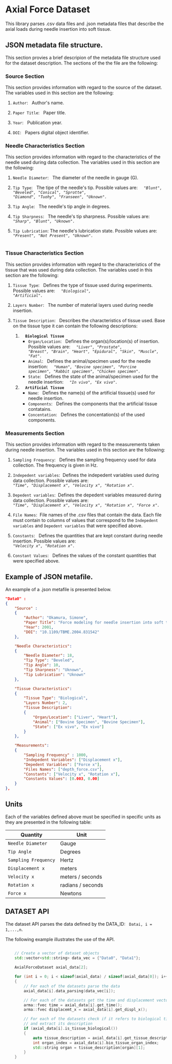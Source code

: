# Axial Force Dataset

This library parses .csv data files and .json metadata files that describe the 
axial loads during needle insertion into soft tissue. 

## JSON metadata file structure.
This section provies a brief descripion of the metadata file structure used 
for the dataset description. The sections of the the file are the following:

### Source Section
This section provides information with regard to the source of the dataset.
The variables used in this section are the following:
1. `Author`: &nbsp; Author's name. 

2. `Paper Title`: &nbsp; Paper title.

3. `Year`: &nbsp; Publication year.

4. `DOI`: &nbsp; Papers digital object identifier.

### Needle Characteristics Section
This section provides information with regard to the characteristics 
of the needle used during data collection. The variables used in this 
section are the following:

1. `Needle Diameter`: &nbsp; The diameter of the needle in gauge (G). 

2. `Tip Type`: &nbsp; The tipe of the needle's tip. Possible values are: &nbsp;
<code><i> "Blunt", "Beveled", "Conical", "Sprotte", "Diamond", "Tuohy", "Franseen", "Uknown". </i></code>

3. `Tip Angle`: &nbsp; The needle's tip angle in degrees.

4. `Tip Sharpness`: &nbsp; The needle's tip sharpness. Possible values are: &nbsp;
<code><i> "Sharp", "Blunt", "Uknown". </i> </code>

5. `Tip Lubrication`: The needle's lubrication state. Possible values are: &nbsp;
<code><i> "Present", "Not Present", "Uknown". </i> </code>


### Tissue Characteristics Section
This section provides information with regard to the characteristics 
of the tissue that was used during data collection. The variables used in this 
section are the following:

1. `Tissue Type`: &nbsp; Defines the type of tissue used during experiments.
Possible values are: &nbsp; <code><i> "Biological", "Artificial". </i> </code>

2. `Layers Number`: &nbsp; The number of material layers used during needle 
insertion.

4. `Tissue Description`: &nbsp; Describes the characteristics of tissue 
used. Base on the tissue type it can contain the following descriptions:
    1. <code> <b> Biological Tissue </b></code> <br />
        - `Organ/Location`: &nbsp; Defines the organ(s)/location(s) of insertion. Possible values are: &nbsp; <code><i> "Liver", "Prostate", "Breast", "Brain", "Heart", "Epidural", "Skin", "Muscle", "Fat". </i></code>
        - `Animal`: &nbsp; Defines the animal/specimen used for the needle insertion: &nbsp; <code><i> "Human", "Bovine specimen", "Porcine specimen", "Rabbit specimen", "Chicken specimen". </i></code>
        - `State`: &nbsp; Defines the state of the animal/specimen used for the needle insertion: &nbsp; <code><i> "In vivo", "Ex vivo". </i></code>
    2. <code> <b> Artificial Tissue </b></code> <br />
        - `Name`: &nbsp; Defines the name(s) of the artificial tissue(s) used 
        for needle insertion.
        - `Components`: &nbsp; Defines the components that the artificial tissue
        contatains.
        - `Concentation`: &nbsp; Defines the concentation(s) of the used 
        components.

### Measurements Section
This section provides information with regard to the measurements taken during 
needle insertion. The variables used in this section are the following:

1. `Sampling Frequency`: &nbsp; Defines the sampling frequency used for 
data collection. The frequency is given in Hz.

2. `Indepedent variables`: &nbsp;Defines the indepedent variables used during 
data collection. Possible values are: &nbsp; <code><i> "Time", "Displacement x",
"Velocity x", "Rotation x". </i></code>

3. `Depedent variables`: &nbsp;Defines the depedent variables measured during 
data collection. Possible values are: &nbsp; <code><i> "Time", "Displacement x",
"Velocity x", "Rotation x", "Force x". </i></code>

4. `File Names`: &nbsp;File names of the .csv files that contain the data.
Each file must contain to columns of values that correspond to the 
`Indepedent variables` and `Depedent variables` that were specified above.

5. `Constants`: &nbsp; Defines the quantities that are kept constant during 
needle insertion. Possible values are: &nbsp; <code><i> "Velocity x", 
"Rotation x". </i></code>

6. `Constant Values`: &nbsp; Defines the values of the constant quantities that
were specified above.

## Example of JSON metafile.
An example of a .json metafile is presented below.

```json
"Data0" : 
{
    "Source" : 
    {
        "Author": "Okamura, Simone", 
        "Paper Title": "Force modeling for needle insertion into soft tissue", 
        "Year": 2001, 
        "DOI": "10.1109/TBME.2004.831542"
    },

    "Needle Characteristics":
    {
        "Needle Diameter": 18, 
        "Tip Type": "Beveled", 
        "Tip Angle": 10, 
        "Tip Sharpness": "Uknown",
        "Tip Lubrication": "Uknown"
    },

    "Tissue Characteristics":
    {
        "Tissue Type": "Biological", 
        "Layers Number": 2,
        "Tissue Description":
        {
            "Organ/Location": ["Liver", "Heart"],
            "Animal": ["Bovine Specimen", "Bovine Specimen"],
            "State": ["Ex vivo", "Ex vivo"]
        }  
    },

    "Measurements":
    {
        "Sampling Frequency" : 1000,
        "Indepedent Variables": ["Displacement x"],
        "Depedent Variables": ["Force x"],
        "Files Names": ["depth_force.csv"],
        "Constants": ["Velocity x", "Rotation x"],
        "Constants Values": [0.003, 0.00]
    }
},
```

## Units  
Each of the variables defined above must be specified in specific units as 
they are presented in the following table:

|Quantity|Unit|
| ---| ---|
|`Needle Diameter`| Gauge|
| `Tip Angle` | Degrees |
| `Sampling Frequency` | Hertz |
| `Displacement x` | meters |
| `Velocity x` | meters / seconds |
| `Rotation x` | radians / seconds |
| `Force x` | Newtons |

## DATASET API
The dataset API parses the data defined by the DATA_ID: &nbsp; `Datai, i = 1,...,n`.

The following example illustrates the use of the API.

```cpp

    // Create a vector of dataset objects
    std::vector<std::string> data_vec = {"Data0", "Data1"};
    
    AxialForceDataset axial_data[2];

    for (int i = 0; i < sizeof(axial_data) / sizeof(axial_data[0]); i++)
    {
        // For each of the datasets parse the data
        axial_data[i].data_parsing(data_vec[i]);

        // For each of the datasets get the time and displacement vector
        arma::fvec time = axial_data[i].get_time();
        arma::fvec displacemt_x = axial_data[i].get_displ_x();

        // For each of the datasets check if it refers to biological tissue 
        // and extract its description
        if (axial_data[i].is_tissue_biological())
        {
            auto tissue_description = axial_data[i].get_tissue_description();
            int organ_index = axial_data[i].bio_tissue_organ_index;
            std::string organ = tissue_description[organ][1];
        }
    }
```